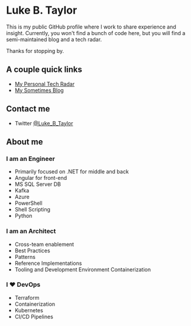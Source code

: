 # Luke B. Taylor

This is my public GitHub profile where I work to share experience and insight. Currently, you won't find a bunch of code here, but you will find a semi-maintained blog and a tech radar.

Thanks for stopping by.

## A couple quick links

- <a href="https://tech-radar.lukebtaylor.com" target="_blank">My Personal Tech Radar</a>
- <a href="https://blog.lukebtaylor.com" target="_blank">My Sometimes Blog</a>

## Contact me

- Twitter [@Luke_B_Taylor](https://twitter.com/Luke_B_Taylor)

## About me

### I am an Engineer

- Primarily focused on .NET for middle and back
- Angular for front-end
- MS SQL Server DB
- Kafka
- Azure
- PowerShell
- Shell Scripting
- Python

### I am an Architect

- Cross-team enablement
- Best Practices
- Patterns
- Reference Implementations
- Tooling and Development Environment Containerization

### I ❤️ DevOps

- Terraform
- Containerization
- Kubernetes
- CI/CD Pipelines

<!--
Emoji attribution
- https://github.com/twitter/twemoji
Tech Radar attributions
- https://github.com/AOEpeople/aoe_technology_radar
Tech Radar thank you
- https://www.thoughtworks.com/radar
-->
